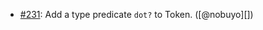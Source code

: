* [#231](https://github.com/rubocop/rubocop-ast/pull/231): Add a type predicate `dot?` to Token. ([@nobuyo][])

